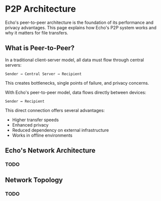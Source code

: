 # P2P Architecture

Echo's peer-to-peer architecture is the foundation of its performance and privacy advantages. This page explains how Echo's P2P system works and why it matters for file transfers.

## What is Peer-to-Peer?

In a traditional client-server model, all data must flow through central servers:

```
Sender → Central Server → Recipient
```

This creates bottlenecks, single points of failure, and privacy concerns.

With Echo's peer-to-peer model, data flows directly between devices:

```
Sender ↔ Recipient
```

This direct connection offers several advantages:
- Higher transfer speeds
- Enhanced privacy
- Reduced dependency on external infrastructure
- Works in offline environments

## Echo's Network Architecture

### TODO

## Network Topology

### TODO
